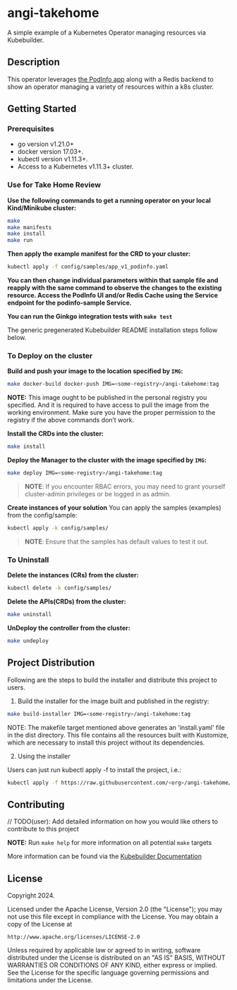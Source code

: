 # angi-takehome
A simple example of a Kubernetes Operator managing resources via Kubebuilder.

## Description
This operator leverages [the PodInfo app](https://github.com/stefanprodan/podinfo) along with a Redis backend to show an operator managing a variety of resources within a k8s cluster.

## Getting Started

### Prerequisites
- go version v1.21.0+
- docker version 17.03+.
- kubectl version v1.11.3+.
- Access to a Kubernetes v1.11.3+ cluster.

### Use for Take Home Review
**Use the following commands to get a running operator on your local Kind/Minikube cluster:**

```sh
make
make manifests
make install
make run
```

**Then apply the example manifest for the CRD to your cluster:**

```sh
kubectl apply -f config/samples/app_v1_podinfo.yaml
```

**You can then change individual parameters within that sample file and reapply with the same command to observe the changes to the existing resource. Access the PodInfo UI and/or Redis Cache using the Service endpoint for the podinfo-sample Service.**

**You can run the Ginkgo integration tests with `make test`**

The generic pregenerated Kubebuilder README installation steps follow below.

### To Deploy on the cluster
**Build and push your image to the location specified by `IMG`:**

```sh
make docker-build docker-push IMG=<some-registry>/angi-takehome:tag
```

**NOTE:** This image ought to be published in the personal registry you specified. 
And it is required to have access to pull the image from the working environment. 
Make sure you have the proper permission to the registry if the above commands don’t work.

**Install the CRDs into the cluster:**

```sh
make install
```

**Deploy the Manager to the cluster with the image specified by `IMG`:**

```sh
make deploy IMG=<some-registry>/angi-takehome:tag
```

> **NOTE**: If you encounter RBAC errors, you may need to grant yourself cluster-admin 
privileges or be logged in as admin.

**Create instances of your solution**
You can apply the samples (examples) from the config/sample:

```sh
kubectl apply -k config/samples/
```

>**NOTE**: Ensure that the samples has default values to test it out.

### To Uninstall
**Delete the instances (CRs) from the cluster:**

```sh
kubectl delete -k config/samples/
```

**Delete the APIs(CRDs) from the cluster:**

```sh
make uninstall
```

**UnDeploy the controller from the cluster:**

```sh
make undeploy
```

## Project Distribution

Following are the steps to build the installer and distribute this project to users.

1. Build the installer for the image built and published in the registry:

```sh
make build-installer IMG=<some-registry>/angi-takehome:tag
```

NOTE: The makefile target mentioned above generates an 'install.yaml'
file in the dist directory. This file contains all the resources built
with Kustomize, which are necessary to install this project without
its dependencies.

2. Using the installer

Users can just run kubectl apply -f <URL for YAML BUNDLE> to install the project, i.e.:

```sh
kubectl apply -f https://raw.githubusercontent.com/<org>/angi-takehome/<tag or branch>/dist/install.yaml
```

## Contributing
// TODO(user): Add detailed information on how you would like others to contribute to this project

**NOTE:** Run `make help` for more information on all potential `make` targets

More information can be found via the [Kubebuilder Documentation](https://book.kubebuilder.io/introduction.html)

## License

Copyright 2024.

Licensed under the Apache License, Version 2.0 (the "License");
you may not use this file except in compliance with the License.
You may obtain a copy of the License at

    http://www.apache.org/licenses/LICENSE-2.0

Unless required by applicable law or agreed to in writing, software
distributed under the License is distributed on an "AS IS" BASIS,
WITHOUT WARRANTIES OR CONDITIONS OF ANY KIND, either express or implied.
See the License for the specific language governing permissions and
limitations under the License.

